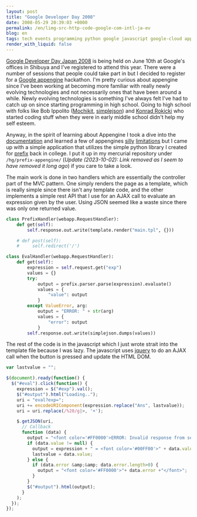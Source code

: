 ```yaml
---
layout: post
title: "Google Developer Day 2008"
date: 2008-05-29 20:39:03 +0000
permalink: /en/limg-src-http-code-google-com-intl-ja-ev
blog: en
tags: tech events programming python google javascript google-cloud appengine
render_with_liquid: false
---
```


[Google Developer Day Japan
2008](http://code.google.com/intl/ja/events/developerday/2008/home.html) is
being held on June 10th at Google's offices in Shibuya and I've registered to
attend this year. There were a number of sessions that people could take part
in but I decided to register for a
[Google appengine](http://code.google.com/appengine/) hackathon. I'm pretty
curious about appengine since I've been working at becoming more familiar with
really newly evolving technologies and not necessarily ones that have been
around a while. Newly evolving technologies is something I've always felt I've
had to catch up on since starting programming in high school. Going to high
school with folks like Bob Ippolito ([Mochikit](http://www.mochikit.com),
[simplejson](http://undefined.org/python/#simplejson)) and
[Konrad Rokicki](http://www.facebook.com/profile.php?id=5317298) who started
coding stuff when they were in early middle school didn't help my self esteem.

Anyway, in the spirit of learning about Appengine I took a dive into the
[documentation](http://code.google.com/appengine/docs/) and learned a few of
appengines [silly](http://twitter.com/IanMLewis/statuses/821766091)
[limitations](http://twitter.com/IanMLewis/statuses/821750608) but I came up
with a simple application that utilizes the simple python library I created for
[prefix](http://prefix.sourceforge.net/) back in college. I put it up in my
mercurial repository under `/hg/prefix-appengine/` (_Update (2023-10-02): Link
removed as I seem to have removed it long ago_) if you care to take a look.

The main work is done in two handlers which are essentially the controller part
of the MVC pattern. One simply renders the page as a template, which is really
simple since there isn't any template code, and the other implements a simple
rest API that I use for an AJAX call to evaluate an expression given by the
user. Using JSON seemed like a waste since there was only one returned value.

```python
class PrefixHandler(webapp.RequestHandler):
    def get(self):
        self.response.out.write(template.render("main.tpl", {}))

    # def post(self):
    #     self.redirect('/')

class EvalHandler(webapp.RequestHandler):
    def get(self):
        expression = self.request.get("exp")
        values = {}
        try:
            output = prefix.parser.parse(expression).evaluate()
            values = {
                "value": output
            }
        except ValueError, arg:
            output = "ERROR: " + str(arg)
            values = {
                "error": output
            }
        self.response.out.write(simplejson.dumps(values))
```

The rest of the code is in the javascript which I just wrote strait into the
template file because I was lazy. The javascript uses
[jquery](http://jquery.com) to do an AJAX call when the button is pressed and
update the HTML DOM.

```javascript
var lastvalue = "";

$(document).ready(function() {
  $("#eval").click(function() {
    expression = $("#exp").val();
    $("#output").html("Loading..");
    uri = "eval?exp=";
    uri += encodeURIComponent(expression.replace("Ans", lastvalue));
    uri = uri.replace(/%20/g|>, '+');

    $.getJSON(uri,
      // Callback
      function (data) {
        output = "<font color='#FF0000'>ERROR: Invalid response from server</font>";
        if (data.value != null) {
          output = expression + " = <font color='#00FF00'>" + data.value + "</font>";
          lastvalue = data.value;
        } else {
          if (data.error &amp;&amp; data.error.length>0) {
            output = "<font color='#FF0000'>"+ data.error +"</font>";
          }
        }
        $("#output").html(output);
      }
    );
  });
});
```
